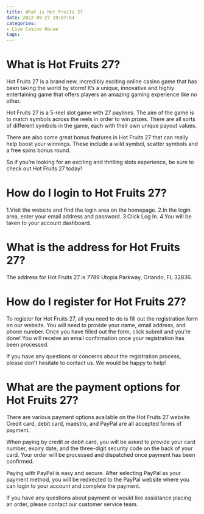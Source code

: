 ```yaml
---
title: What is Hot Fruits 27
date: 2022-09-27 19:07:54
categories:
- Live Casino House
tags:
---
```



#  What is Hot Fruits 27?

Hot Fruits 27 is a brand new, incredibly exciting online casino game that has been taking the world by storm! It’s a unique, innovative and highly entertaining game that offers players an amazing gaming experience like no other.

Hot Fruits 27 is a 5-reel slot game with 27 paylines. The aim of the game is to match symbols across the reels in order to win prizes. There are all sorts of different symbols in the game, each with their own unique payout values.

There are also some great bonus features in Hot Fruits 27 that can really help boost your winnings. These include a wild symbol, scatter symbols and a free spins bonus round.

So if you’re looking for an exciting and thrilling slots experience, be sure to check out Hot Fruits 27 today!

#  How do I login to Hot Fruits 27?

1.Visit the website and find the login area on the homepage.
2.In the login area, enter your email address and password.
3.Click Log In.
4.You will be taken to your account dashboard.

#  What is the address for Hot Fruits 27?

The address for Hot Fruits 27 is 7789 Utopia Parkway, Orlando, FL 32836.

#  How do I register for Hot Fruits 27?

To register for Hot Fruits 27, all you need to do is fill out the registration form on our website. You will need to provide your name, email address, and phone number. Once you have filled out the form, click submit and you’re done! You will receive an email confirmation once your registration has been processed.

If you have any questions or concerns about the registration process, please don’t hesitate to contact us. We would be happy to help!

#  What are the payment options for Hot Fruits 27?

There are various payment options available on the Hot Fruits 27 website. Credit card, debit card, maestro, and PayPal are all accepted forms of payment.

When paying by credit or debit card, you will be asked to provide your card number, expiry date, and the three-digit security code on the back of your card. Your order will be processed and dispatched once payment has been confirmed.

Paying with PayPal is easy and secure. After selecting PayPal as your payment method, you will be redirected to the PayPal website where you can login to your account and complete the payment.

If you have any questions about payment or would like assistance placing an order, please contact our customer service team.